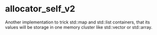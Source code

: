 # allocator_self_v2
Another implementation to trick std::map and std::list containers, that its values will be storage in one memory cluster like std::vector or std::array.
